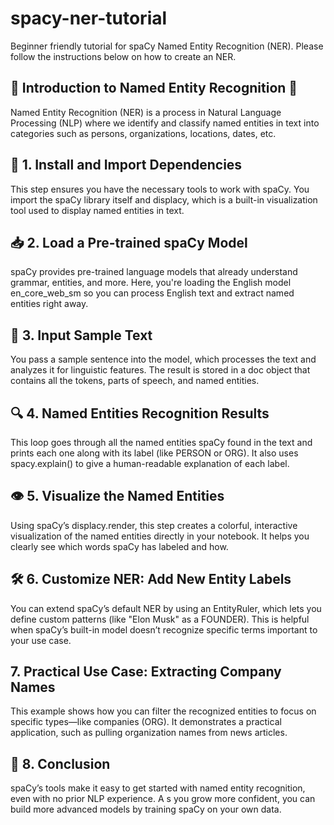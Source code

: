 # spacy-ner-tutorial
Beginner friendly tutorial for spaCy Named Entity Recognition (NER). Please follow the instructions below on how to create an NER.

## 🧠 Introduction to Named Entity Recognition 🧠 
Named Entity Recognition (NER) is a process in Natural Language Processing (NLP) where we identify and classify
named entities in text into categories such as persons, organizations, locations, dates, etc.


## 🧰 1. Install and Import Dependencies
This step ensures you have the necessary tools to work with spaCy. You import the spaCy library itself and displacy, 
which is a built-in visualization tool used to display named entities in text.

## 📥 2. Load a Pre-trained spaCy Model
spaCy provides pre-trained language models that already understand grammar, entities, and more. Here, you're loading the English
model en_core_web_sm so you can process English text and extract named entities right away.

## 📝 3. Input Sample Text
You pass a sample sentence into the model, which processes the text and analyzes it for linguistic features. 
The result is stored in a doc object that contains all the tokens, parts of speech, and named entities.

## 🔍 4. Named Entities Recognition Results
This loop goes through all the named entities spaCy found in the text and prints each one along with its label (like PERSON or ORG). 
It also uses spacy.explain() to give a human-readable explanation of each label.
    
## 👁️ 5. Visualize the Named Entities
Using spaCy’s displacy.render, this step creates a colorful, interactive visualization of the named entities directly in your notebook. 
It helps you clearly see which words spaCy has labeled and how.


## 🛠️ 6. Customize NER: Add New Entity Labels
You can extend spaCy’s default NER by using an EntityRuler, which lets you define custom patterns (like "Elon Musk" as a FOUNDER). 
This is helpful when spaCy’s built-in model doesn’t recognize specific terms important to your use case.

##  7. Practical Use Case: Extracting Company Names
This example shows how you can filter the recognized entities to focus on specific types—like companies (ORG). 
It demonstrates a practical application, such as pulling organization names from news articles.

## 📘 8. Conclusion
spaCy’s tools make it easy to get started with named entity recognition, even with no prior NLP experience. A
s you grow more confident, you can build more advanced models by training spaCy on your own data.





